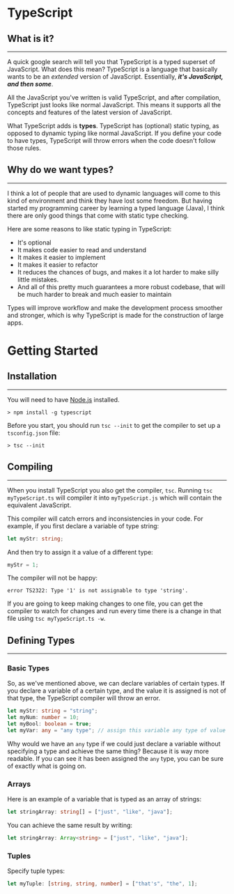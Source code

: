 # TypeScript

## What is it?

---

A quick google search will tell you that TypeScript is a typed superset of JavaScript. What does this mean? TypeScript is a language that basically wants to be an _extended_ version of JavaScript. Essentially, _**it's JavaScript, and then some**_.

All the JavaScript you've written is valid TypeScript, and after compilation, TypeScript just looks like normal JavaScript. This means it supports all the concepts and features of the latest version of JavaScript.

What TypeScript adds is **types**. TypeScript has (optional) static typing, as opposed to dynamic typing like normal JavaScript. If you define your code to have types, TypeScript will throw errors when the code doesn't follow those rules.

## Why do we want types?

---

I think a lot of people that are used to dynamic languages will come to this kind of environment and think they have lost some freedom. But having started my programming career by learning a typed language (Java), I think there are only good things that come with static type checking.

Here are some reasons to like static typing in TypeScript:

-   It's optional
-   It makes code easier to read and understand
-   It makes it easier to implement
-   It makes it easier to refactor
-   It reduces the chances of bugs, and makes it a lot harder to make silly little mistakes.
-   And all of this pretty much guarantees a more robust codebase, that will be much harder to break and much easier to maintain

Types will improve workflow and make the development process smoother and stronger, which is why TypeScript is made for the construction of large apps.

# Getting Started

## Installation

---

You will need to have [Node.js](https://nodejs.org/en/) installed.

```console
> npm install -g typescript
```

Before you start, you should run `tsc --init` to get the compiler to set up a `tsconfig.json` file:

```console
> tsc --init
```

## Compiling

---

When you install TypeScript you also get the compiler, `tsc`. Running `tsc myTypeScript.ts` will compiler it into `myTypeScript.js` which will contain the equivalent JavaScript.

This compiler will catch errors and inconsistencies in your code. For example, if you first declare a variable of type string:

```ts
let myStr: string;
```

And then try to assign it a value of a different type:

```ts
myStr = 1;
```

The compiler will not be happy:

```console
error TS2322: Type '1' is not assignable to type 'string'.
```

If you are going to keep making changes to one file, you can get the compiler to watch for changes and run every time there is a change in that file using `tsc myTypeScript.ts -w`.

## Defining Types

---

### Basic Types

So, as we've mentioned above, we can declare variables of certain types. If you declare a variable of a certain type, and the value it is assigned is not of that type, the TypeScript compiler will throw an error.

```ts
let myStr: string = "string";
let myNum: number = 10;
let myBool: boolean = true;
let myVar: any = "any type"; // assign this variable any type of value
```

Why would we have an `any` type if we could just declare a variable without specifying a type and achieve the same thing? Because it is way more readable. If you can see it has been assigned the `any` type, you can be sure of exactly what is going on.

### Arrays

Here is an example of a variable that is typed as an array of strings:

```ts
let stringArray: string[] = ["just", "like", "java"];
```

You can achieve the same result by writing:

```ts
let stringArray: Array<string> = ["just", "like", "java"];
```

### Tuples

Specify tuple types:

```ts
let myTuple: [string, string, number] = ["that's", "the", 1];
```

